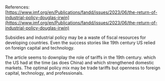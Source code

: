 References: [https://www.imf.org/en/Publications/fandd/issues/2023/06/the-return-of-industrial-policy-douglas-irwin](https://www.imf.org/en/Publications/fandd/issues/2023/06/the-return-of-industrial-policy-douglas-irwin)

Subsidies and industrial policy may be a waste of fiscal resources for developing countries. Even the success stories like 19th century US relied on foreign capital and technology.

The article seems to downplay the role of tariffs in the 19th century. which the US had at the time (as does China) and which strengthened domestic markets. The optimal policy mix may be trade tariffs but openness to foreign capital, technology, and professionals.